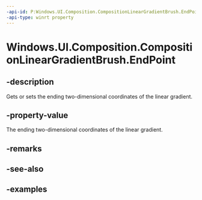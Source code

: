 ```yaml
---
-api-id: P:Windows.UI.Composition.CompositionLinearGradientBrush.EndPoint
-api-type: winrt property
---
```


<!-- Property syntax.
public Vector2 EndPoint { get;  set; }
-->

# Windows.UI.Composition.CompositionLinearGradientBrush.EndPoint

## -description

Gets or sets the ending two-dimensional coordinates of the linear gradient.



## -property-value

The ending two-dimensional coordinates of the linear gradient.

## -remarks

## -see-also

## -examples

